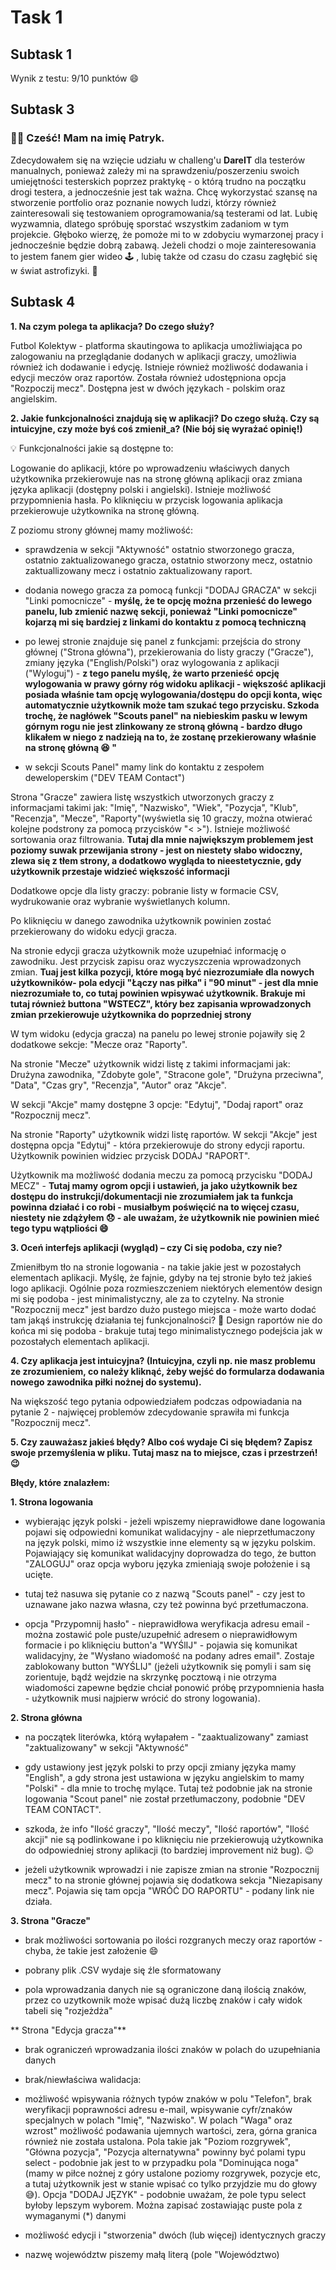 # Task 1

## Subtask 1
Wynik z testu: 9/10 punktów :smile:

## Subtask 3
### 🧑‍💻 Cześć! Mam na imię Patryk. 

Zdecydowałem się na wzięcie udziału w challeng'u **DareIT** dla testerów manualnych, ponieważ zależy mi na sprawdzeniu/poszerzeniu swoich umiejętności testerskich poprzez praktykę - o którą trudno na początku drogi testera, a jednocześnie jest tak ważna. Chcę wykorzystać szansę na stworzenie portfolio oraz poznanie nowych ludzi, którzy również zainteresowali się testowaniem oprogramowania/są testerami od lat. Lubię wyzwamnia, dlatego spróbuję sporstać wszystkim zadaniom w tym projekcie. Głęboko wierzę, że pomoże mi to w zdobyciu wymarzonej pracy i jednocześnie będzie dobrą zabawą. Jeżeli chodzi o moje zainteresowania to jestem fanem gier wideo 🕹️ , lubię także od czasu do czasu zagłębić się w świat astrofizyki. 🚀

## Subtask 4

 **1. Na czym polega ta aplikacja? Do czego służy?**
 
Futbol Kolektyw - platforma skautingowa to aplikacja umożliwiająca po zalogowaniu na przeglądanie dodanych w aplikacji graczy, umożliwia również ich dodawanie i edycję. Istnieje również możliwość dodawania i edycji meczów oraz raportów. Została również udostępniona opcja "Rozpoczij mecz". Dostępna jest w dwóch językach - polskim oraz angielskim.

 **2. Jakie funkcjonalności znajdują się w aplikacji? Do czego służą. Czy są intuicyjne, czy może byś coś zmienił_a? (Nie bój się wyrażać opinię!)**
 
💡 Funkcjonalności jakie są dostępne to: 

Logowanie do aplikacji, które po wprowadzeniu właściwych danych użytkownika przekierowuje nas na stronę główną aplikacji oraz zmiana języka aplikacji (dostępny polski i angielski). Istnieje możliwość przypomnienia hasła. Po kliknięciu w przycisk logowania aplikacja przekierowuje użytkownika na stronę główną.

Z poziomu strony głównej mamy możliwość:

- sprawdzenia w sekcji "Aktywność" ostatnio stworzonego gracza, ostatnio zaktualizowanego gracza, ostatnio stworzony mecz, ostatnio zaktuallizowany mecz i ostatnio zaktualizowany raport.

- dodania nowego gracza za pomocą funkcji "DODAJ GRACZA" w sekcji "Linki pomocnicze" - **myślę, że te opcję można przenieść do lewego panelu, lub zmienić nazwę sekcji, ponieważ "Linki pomocnicze" kojarzą mi się bardziej z linkami do kontaktu z pomocą techniczną**

- po lewej stronie znajduje się panel z funkcjami: przejścia do strony głównej ("Strona główna"), przekierowania do listy graczy ("Gracze"), zmiany języka ("English/Polski") oraz wylogowania z aplikacji ("Wyloguj") - **z tego panelu myślę, że warto przenieść opcję wylogowania w prawy górny róg widoku aplikacji - większość aplikacji posiada właśnie tam opcję wylogowania/dostępu do opcji konta, więc automatycznie użytkownik może tam szukać tego przycisku. Szkoda trochę, że nagłówek "Scouts panel" na niebieskim pasku w lewym górnym rogu nie jest zlinkowany ze stroną główną - bardzo długo klikałem w niego z nadzieją na to, że zostanę przekierowany właśnie na stronę główną 😆 "**

- w sekcji Scouts Panel" mamy link do kontaktu z zespołem deweloperskim ("DEV TEAM Contact")

Strona "Gracze" zawiera listę wszystkich utworzonych graczy z informacjami takimi jak: "Imię", "Nazwisko", "Wiek", "Pozycja", "Klub",  "Recenzja", "Mecze", "Raporty"(wyświetla się 10 graczy, można otwierać kolejne podstrony za pomocą przycisków "<  >"). Istnieje możliwość sortowania oraz filtrowania. **Tutaj dla mnie największym problemem jest poziomy suwak przewijania strony - jest on niestety słabo widoczny, zlewa się z tłem strony, a dodatkowo wygląda to nieestetycznie, gdy użytkownik przestaje widzieć większość informacji**

Dodatkowe opcje dla listy graczy: pobranie listy w formacie CSV, wydrukowanie oraz wybranie wyświetlanych kolumn.

Po kliknięciu w danego zawodnika użytkownik powinien zostać przekierowany do widoku edycji gracza.

Na stronie edycji gracza użytkownik może uzupełniać informację o zawodniku. Jest przycisk zapisu oraz wyczyszczenia wprowadzonych zmian. **Tuaj jest kilka pozycji, które mogą być niezrozumiałe dla nowych użytkowników- pola edycji "Łączy nas piłka" i "90 minut" - jest dla mnie niezrozumiałe to, co tutaj powinien wpisywać użytkownik. Brakuje mi tutaj również buttona "WSTECZ", który bez zapisania wprowadzonych zmian przekierowuje użytkownika do poprzedniej strony**

W tym widoku (edycja gracza) na panelu po lewej stronie pojawiły się 2 dodatkowe sekcje: "Mecze oraz "Raporty".

Na stronie "Mecze" użytkownik widzi listę z takimi informacjami jak: Drużyna zawodnika, "Zdobyte gole", "Stracone gole", "Drużyna przeciwna", "Data", "Czas gry", "Recenzja", "Autor" oraz "Akcje". 

W sekcji "Akcje" mamy dostępne 3 opcje: "Edytuj", "Dodaj raport" oraz "Rozpocznij mecz".

Na stronie "Raporty" użytkownik widzi listę raportów. W sekcji "Akcje" jest dostępna opcja "Edytuj" - która przekierowuje do strony edycji raportu. Użytkownik powinien widziec przycisk DODAJ "RAPORT".

Użytkownik ma możliwość dodania meczu za pomocą przycisku "DODAJ MECZ" - **Tutaj mamy ogrom opcji i ustawień, ja jako użytkownik bez dostępu do instrukcji/dokumentacji nie zrozumiałem jak ta funkcja powinna działać i co robi - musiałbym poświęcić na to więcej czasu, niestety nie zdążyłem 😞 - ale uważam, że użytkownik nie powinien mieć tego typu wątpliości 😄**

 **3. Oceń interfejs aplikacji (wygląd) – czy Ci się podoba, czy nie?**

Zmieniłbym tło na stronie logowania - na takie jakie jest w pozostałych elementach aplikacji. Myślę, że fajnie, gdyby na tej stronie było też jakieś logo aplikacji. Ogólnie poza rozmieszczeniem niektórych elementów design mi się podoba - jest minimalistyczny, ale za to czytelny. Na stronie "Rozpocznij mecz" jest bardzo dużo pustego miejsca - może warto dodać tam jakąś instrukcję działania tej funkcjonalności? 🤔 Design raportów nie do końca mi się podoba - brakuje tutaj tego minimalistycznego podejścia jak w pozostałych elementach aplikacji. 

 **4. Czy aplikacja jest intuicyjna? (Intuicyjna, czyli np. nie masz problemu ze zrozumieniem, co należy kliknąć, żeby wejść do formularza dodawania nowego zawodnika piłki nożnej do systemu).**
 
 Na większość tego pytania odpowiedziałem podczas odpowiadania na pytanie 2 - najwięcej problemów zdecydowanie sprawiła mi funkcja "Rozpocznij mecz".

 **5. Czy zauważasz jakieś błędy? Albo coś wydaje Ci się błędem? Zapisz swoje przemyślenia w pliku. Tutaj masz na to miejsce, czas i przestrzeń! 😉**
 
 **Błędy, które znalazłem:**
 
 **1. Strona logowania**
 
 - wybierając język polski - jeżeli wpiszemy nieprawidłowe dane logowania pojawi się odpowiedni komunikat walidacyjny - ale nieprzetłumaczony na język polski, mimo iż wszystkie inne elementy są w języku polskim. Pojawiający się komunikat walidacyjny doprowadza do tego, że button "ZALOGUJ" oraz opcja wyboru języka zmieniają swoje położenie i są ucięte.

- tutaj też nasuwa się pytanie co z nazwą "Scouts panel" - czy jest to uznawane jako nazwa własna, czy też powinna być przetłumaczona.

- opcja "Przypomnij hasło" - nieprawidłowa weryfikacja adresu email - można zostawić pole puste/uzupełnić adresem o nieprawidłowym formacie i po kliknięciu button'a "WYŚlIJ" - pojawia się komunikat walidacyjny, że "Wysłano wiadomość na podany adres email". Zostaje zablokowany button "WYŚLIJ" (jeżeli użytkownik się pomyli i sam się zorientuje, bądź wejdzie na skrzynkę pocztową i nie otrzyma wiadomości zapewne będzie chciał ponowić próbę przypomnienia hasła - użytkownik musi najpierw wrócić do strony logowania).

**2. Strona główna**

- na początek literówka, którą wyłapałem - "zaaktualizowany" zamiast "zaktualizowany" w sekcji "Aktywność"

- gdy ustawiony jest język polski to przy opcji zmiany języka mamy "English", a gdy strona jest ustawiona w języku angielskim to mamy "Polski" - dla mnie to trochę mylące. Tutaj też podobnie jak na stronie logowania "Scout panel" nie został przetłumaczony, podobnie "DEV TEAM CONTACT".

- szkoda, że info "Ilość graczy", "Ilość meczy", "Ilość raportów", "Ilość akcji" nie są podlinkowane i po kliknięciu nie przekierowują użytkownika do odpowiedniej strony aplikacji (to bardziej improvement niż bug). 😉

- jeżeli użytkownik wprowadzi i nie zapisze zmian na stronie "Rozpocznij mecz" to na stronie głównej pojawia się dodatkowa sekcja "Niezapisany mecz". Pojawia się tam opcja "WRÓĆ DO RAPORTU" - podany link nie działa.

**3. Strona "Gracze"**

- brak możliwości sortowania po ilości rozgranych meczy oraz raportów - chyba, że takie jest założenie 😄

- pobrany plik .CSV wydaje się źle sformatowany

- pola wprowadzania danych nie są ograniczone daną ilością znaków, przez co uzytkownik może wpisać dużą liczbę znaków i cały widok tabeli się "rozjeżdża"

** Strona "Edycja gracza"**

- brak ograniczeń wprowadzania ilości znaków w polach do uzupełniania danych

- brak/niewłaściwa walidacja: 
- możliwość wpisywania różnych typów znaków w polu "Telefon", brak weryfikacji poprawności adresu e-mail, wpisywanie cyfr/znaków specjalnych w polach "Imię", "Nazwisko". W polach "Waga" oraz wzrost" możliwość podawania ujemnych wartości, zera, górna granica również nie została ustalona. Pola takie jak "Poziom rozgrywek", "Główna pozycja", "Pozycja alternatywna" powinny być polami typu select - podobnie jak jest to w przypadku pola "Dominująca noga" (mamy w piłce nożnej z góry ustalone poziomy rozgrywek, pozycje etc, a tutaj użytkownik jest w stanie wpisać co tylko przyjdzie mu do głowy 😅). Opcja "DODAJ JĘZYK" - podobnie uważam, że pole typu select byłoby lepszym wyborem. Można zapisać zostawiając puste pola z wymaganymi (*) danymi 

- możliwość edycji i "stworzenia" dwóch (lub więcej) identycznych graczy 

- nazwę województw piszemy małą literą (pole "Województwo)
